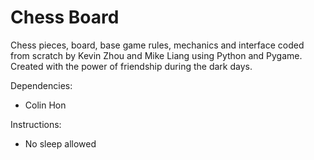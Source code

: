 # Chess Board

Chess pieces, board, base game rules, mechanics and interface coded from scratch by Kevin Zhou and Mike Liang using Python and Pygame. Created with the power of friendship during the dark days.

Dependencies:
* Colin Hon

Instructions:
* No sleep allowed

